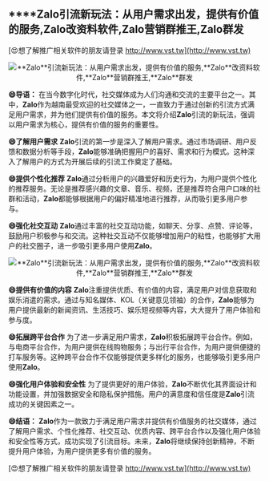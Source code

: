 ## ****Zalo**引流新玩法：从用户需求出发，提供有价值的服务,**Zalo**改资料软件,**Zalo**营销群推王,**Zalo**群发**

[😍想了解推广相关软件的朋友请登录 http://www.vst.tw](http://www.vst.tw)

 <center><img src="https://vst.tw/MP4/tuiguang/png/4.png" alt="**Zalo**引流新玩法：从用户需求出发，提供有价值的服务,**Zalo**改资料软件,**Zalo**营销群推王,**Zalo**群发"></center>

**😄导语：**
在当今数字化时代，社交媒体成为人们沟通和交流的主要平台之一。其中，**Zalo**作为越南最受欢迎的社交媒体之一，一直致力于通过创新的引流方式满足用户需求，并为他们提供有价值的服务。本文将介绍**Zalo**引流的新玩法，强调以用户需求为核心，提供有价值的服务的重要性。

**😄了解用户需求**
**Zalo**引流的第一步是深入了解用户需求。通过市场调研、用户反馈和数据分析等手段，**Zalo**能够准确把握用户的喜好、需求和行为模式。这种深入了解用户的方式为开展后续的引流工作奠定了基础。

**😄提供个性化推荐**
**Zalo**通过分析用户的兴趣爱好和历史行为，为用户提供个性化的推荐服务。无论是推荐感兴趣的文章、音乐、视频，还是推荐符合用户口味的社群和活动，**Zalo**都能够根据用户的偏好精准地进行推荐，从而吸引更多用户参与。

**😄强化社交互动**
**Zalo**通过丰富的社交互动功能，如聊天、分享、点赞、评论等，鼓励用户积极参与和交流。这种社交互动不仅能够增加用户的粘性，也能够扩大用户的社交圈子，进一步吸引更多用户使用**Zalo**。

 <center><img src="https://vst.tw/MP4/tuiguang/png/7.png" alt="**Zalo**引流新玩法：从用户需求出发，提供有价值的服务,**Zalo**改资料软件,**Zalo**营销群推王,**Zalo**群发"></center>

**😄提供有价值的内容**
**Zalo**注重提供优质、有价值的内容，满足用户对信息获取和娱乐消遣的需求。通过与知名媒体、KOL（关键意见领袖）的合作，**Zalo**能够为用户提供最新的新闻资讯、生活技巧、娱乐短视频等内容，大大提升了用户体验和参与度。

**😄拓展跨平台合作**
为了进一步满足用户需求，**Zalo**积极拓展跨平台合作。例如，与电商平台合作，为用户提供在线购物服务；与出行平台合作，为用户提供便捷的打车服务等。这种跨平台合作不仅能够提供更多样化的服务，也能够吸引更多用户使用**Zalo**。

**😄强化用户体验和安全性**
为了提供更好的用户体验，**Zalo**不断优化其界面设计和功能设置，并加强数据安全和隐私保护措施。用户的满意度和信任度是**Zalo**引流成功的关键因素之一。

**😄结语：**
**Zalo**作为一款致力于满足用户需求并提供有价值服务的社交媒体，通过了解用户需求、个性化推荐、社交互动、优质内容、跨平台合作以及强化用户体验和安全性等方式，成功实现了引流目标。未来，**Zalo**将继续保持创新精神，不断提升用户体验，为用户提供更多有价值的服务。

[😍想了解推广相关软件的朋友请登录 http://www.vst.tw](http://www.vst.tw)




